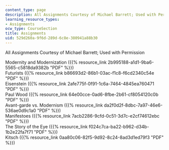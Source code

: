 ```yaml
---
content_type: page
description: All Assignments Courtesy of Michael Barrett; Used with Permission.
learning_resource_types:
- Assignments
ocw_type: CourseSection
title: Assignments
uid: 529d260a-9f6d-289d-6c8e-380941a88b30
---
```


All Assignments Courtesy of Michael Barrett; Used with Permission

Modernity and Modernization ({{% resource_link 2b995188-a1d1-9ba6-5565-c5818da9382b "PDF" %}})  
Futurists ({{% resource_link b86693d2-86b1-03ac-f1c8-f6cd2340c54e "PDF" %}})  
Eisenstein ({{% resource_link 2afe775f-0f91-1c6a-7464-4845ea760471 "PDF" %}})  
Paul Wood ({{% resource_link 64e00cce-0ad6-8fbe-2b61-cf8054120c0b "PDF" %}})  
Avant-garde vs. Modernism ({{% resource_link da2f0d2f-8dbc-7a97-46e6-536ae0d9c1a0 "PDF" %}})  
Manifestoes ({{% resource_link 7acb2286-9cfd-0c51-3d7c-e2cf74612ebc "PDF" %}})  
The Story of the Eye ({{% resource_link f024c7ca-ba22-b962-d34b-1b2e22fa7f71 "PDF" %}})  
Kitsch ({{% resource_link 0aa80c06-82f5-9d92-8c24-8ad3d1ed79f3 "PDF" %}})